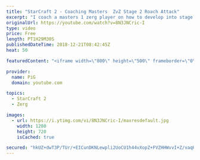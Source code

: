 ```yaml
---
title: "StarCraft 2 - Coaching Masters  ZvZ Stage 2 Roach Attack"
excerpt: "I coach a masters 1 zerg player on how to develop into stage 2 of the zvz :http://lotv.spawningtool.com/build/52590/ -- Watch live at https://www.twitch.tv/x5_pig"
originalUrl: https://youtube.com/watch?v=8N3JNCric-I
type: video
price: Free
length: PT1H29M30S
publishedDateTime: 2018-12-21T08:42:45Z
heat: 50

featuredContent: "<iframe width=\"800\" height=\"500\" frameborder=\"0\" src=\"https://www.youtube.com/embed/8N3JNCric-I\" allow=\"accelerometer; autoplay; encrypted-media; gyroscope; picture-in-picture\" allowfullscreen></iframe>"

provider:
  name: PiG
  domain: youtube.com

topics:
  - StarCraft 2
  - Zerg

images:
  - url: https://i.ytimg.com/vi/8N3JNCric-I/maxresdefault.jpg
    width: 1280
    height: 720
    isCached: true

secured: "hkUZ+dwT3P/TUr/+EICunDKNLewpli2UoCU1h44vXopZ+FVZHHWvvI+Z/vaqHtQKNUXr/ZIbzaUEId1B+39web4VFTKqqZDmGIzjc1QwP2bGnucpqJqDCtd246tmmp6hCn6A9YYGbSa4mTAA1Wn6jUTRY+o7n4PY62jefgYHkX4ClT1ErU+hQuKyMwd2xPb5C56tLbgut+Ek7KqzbnxNk5UeO0kJN0T0GgyfHoPrR+SAStgpNBbWR1LaQ8t4jjvWSWs237gJj3LLj6ciTwGtdJFoVu+l+9LHHFgjV54yaW2xS40kuT3xucJ36WZImNVR8RjSKTXuav+hsfgI7HOjFu/JGT8JWhzf4U3T9UlnCDdBAnYRJXv2v/vskaUC8gWlwSuBI8A/Z862cwbB4MK4AKMgq3VDBA+ryTbyuNRS8YE=;KkxoZDCU20VhILOTRtxY0A=="
---
```


